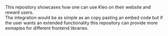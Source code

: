 This repository showcases how one can use Kleo on their website and reward users. <br />
The integration would be as simple as an copy pasting an embed code but if the user 
wants an extended functionality this repository can provide more exmaples for different frontend libraries. 